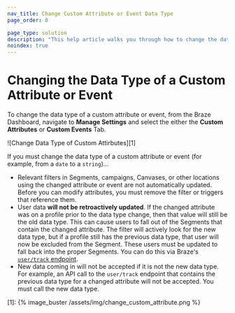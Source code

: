 ```yaml
---
nav_title: Change Custom Attribute or Event Data Type
page_order: 0

page_type: solution
description: "This help article walks you through how to change the data type of a custom attribute or custom event, and the implications of doing so."
noindex: true
---
```


# Changing the Data Type of a Custom Attribute or Event

To change the data type of a custom attribute or event, from the Braze Dashboard, navigate to __Manage Settings__ and select the either the __Custom Attributes__ or __Custom Events__ Tab. 

![Change Data Type of Custom Attirbutes][1]

If you must change the data type of a custom attribute or event (for example, from a `date` to a `string`)...

- Relevant filters in Segments, campaigns, Canvases, or other locations using the changed attribute or event are not automatically updated. Before you can modify attributes, you must remove the filter or triggers that reference them. 
- User data __will not be retroactively updated__. If the changed attribute was on a profile prior to the data type change, then that value will still be the old data type. This can cause users to fall out of the Segments that contain the changed attribute. The filter will actively look for the new data type, but if a profile still has the previous data type, that user will now be excluded from the Segment. These users must be updated to fall back into the proper Segments. You can do this via Braze's [`user/track` endpoint]({{site.baseurl}}/api/endpoints/user_data/#custom-attribute-data-types).
- New data coming in will not be accepted if it is not the new data type. For example, an API call to the `user/track` endpoint that contains the previous data type for a changed attribute will not be accepted. You must call the new data type.

[1]: {% image_buster /assets/img/change_custom_attribute.png %}